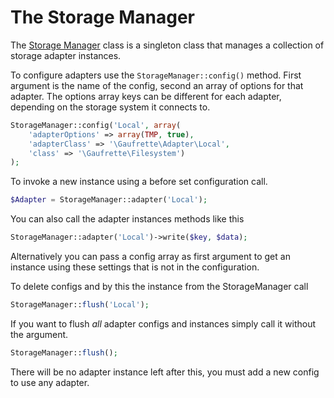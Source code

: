The Storage Manager
===================

The [Storage Manager](Lib/StorageManager.php) class is a singleton class that manages a collection of storage adapter instances.

To configure adapters use the ```StorageManager::config()``` method. First argument is the name of the config, second an array of options for that adapter. The options array keys can be different for each adapter, depending on the storage system it connects to.

```php
StorageManager::config('Local', array(
	'adapterOptions' => array(TMP, true),
	'adapterClass' => '\Gaufrette\Adapter\Local',
	'class' => '\Gaufrette\Filesystem')
);
````

To invoke a new instance using a before set configuration call.

```php
$Adapter = StorageManager::adapter('Local');
```

You can also call the adapter instances methods like this

```php
StorageManager::adapter('Local')->write($key, $data);
```

Alternatively you can pass a config array as first argument to get an instance using these settings that is not in the configuration.

To delete configs and by this the instance from the StorageManager call

```php
StorageManager::flush('Local');
```

If you want to flush *all* adapter configs and instances simply call it without the argument.

```php
StorageManager::flush();
```

There will be no adapter instance left after this, you must add a new config to use any adapter.